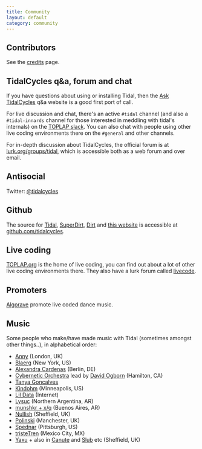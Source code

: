 ```yaml
---
title: Community
layout: default
category: community
---
```


## Contributors

See the [credits](credits.html) page.

## TidalCycles q&a, forum and chat

If you have questions about using or installing Tidal, then the [Ask TidalCycles](http://ask.tidalcycles.org/) q&a website is a good first port of call.

For live discussion and chat, there's an active `#tidal` channel (and also a `#tidal-innards` channel for those interested in meddling with tidal's internals) on the [TOPLAP slack](http://toplap.org/toplap-on-slack/). You can also chat with people using other live coding environments there on the `#general` and other channels.

For in-depth discussion about TidalCycles, the official forum is at [lurk.org/groups/tidal](http://lurk.org/groups/tidal/), which is accessible both as a web forum and over email.

## Antisocial

Twitter: [@tidalcycles](https://twitter.com/tidalcycles)

## Github

The source for [Tidal](https://github.com/tidalcycles/Tidal), [SuperDirt](https://github.com/musikinformatik/SuperDirt), [Dirt](https://github.com/tidalcycles/Dirt) and [this website](https://github.com/tidalcycles/tidalcycles.github.io) is accessible at [github.com/tidalcycles](https://github.com/tidalcycles/). 

## Live coding

[TOPLAP.org](http://toplap.org/) is the home of live coding, you can
find out about a lot of other live coding environments there. They
also have a lurk forum called
[livecode](http://lurk.org/groups/livecode/).

## Promoters

[Algorave](http://algorave.com/) promote live coded dance music.

## Music

Some people who make/have made music with Tidal (sometimes amongst
other things..), in alphabetical order:

* [Anny](http://anny.audio) (London, UK)
* [Blaerg](http://immigrantbreastnest.com/album/redundant-tautologies) (New York, US)
* [Alexandra Cardenas](http://cargocollective.com/tiemposdelruido/Alexandra-Cardenas) (Berlin, DE)
* [Cybernetic Orchestra](http://esp.mcmaster.ca/?page_id=502) lead by [David Ogborn](http://www.d0kt0r0.net/) (Hamilton, CA)
* [Tanya Goncalves](http://tanyamgoncalves.com/)
* [Kindohm](http://kindohm.com/) (Minneapolis, US)
* [Lil Data](http://data.pcmusic.info/) (Internet)
* [Lysuc](http://lysuc888.blogspot.co.uk/) (Northern Argentina, AR)
* [munshkr + x/q](http://ikag.github.io/) (Buenos Aires, AR)
* [Nullish](http://nullish.org/) (Sheffield, UK)
* [Polinski](http://www.paulwolinski.co.uk/) (Manchester, UK)
* [Spednar](https://soundcloud.com/spednar) (Pittsburgh, US)
* [tristeTren](http://cargocollective.com/tristeTren) (Mexico City, MX)
* [Yaxu](http://yaxu.org/music/) + also in [Canute](http://canute.lurk.org/)
  and [Slub](http://slub.org/) etc (Sheffield, UK)
